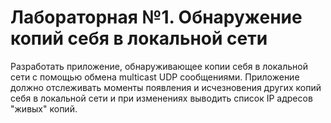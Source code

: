 # Лабораторная №1. Обнаружение копий себя в локальной сети

Разработать приложение, обнаруживающее копии себя в локальной сети с помощью обмена multicast UDP сообщениями. 
Приложение должно отслеживать моменты появления и исчезновения других копий себя в локальной сети и при изменениях выводить список IP адресов "живых" копий.
